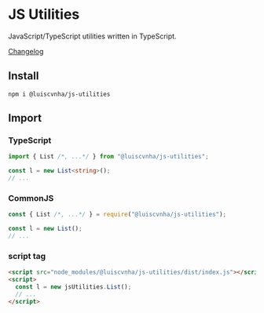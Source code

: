 # JS Utilities

JavaScript/TypeScript utilities written in TypeScript.

[Changelog](https://github.com/luiscvnha/js-utilities/releases)

## Install
```
npm i @luiscvnha/js-utilities
```

## Import

### TypeScript
```ts
import { List /*, ...*/ } from "@luiscvnha/js-utilities";

const l = new List<string>();
// ...
```

### CommonJS
```js
const { List /*, ...*/ } = require("@luiscvnha/js-utilities");

const l = new List();
// ...
```

### script tag
```html
<script src="node_modules/@luiscvnha/js-utilities/dist/index.js"></script>
<script>
  const l = new jsUtilities.List();
  // ...
</script>
```
